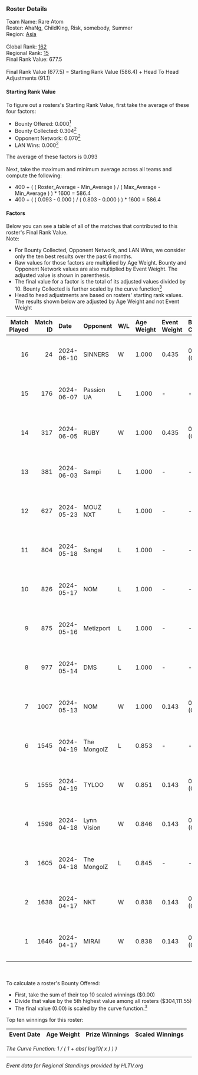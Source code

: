 ### Roster Details<br />
Team Name: Rare Atom<br />
Roster: AhaNg, ChildKing, Risk, somebody, Summer<br />
Region: [Asia]( ../standings_asia.md)<br />
<br />
Global Rank: [162](../standings_global.md)<br />
Regional Rank: [15]( ../standings_asia.md)<br />
Final Rank Value:  677.5<br />
<br />
Final Rank Value (677.5) = Starting Rank Value (586.4) + Head To Head Adjustments (91.1)<br />

#### Starting Rank Value<br />
To figure out a rosters's Starting Rank Value, first take the average of these four factors:<br />
- Bounty Offered: 0.000[<sup>1</sup>](#table2)
- Bounty Collected: 0.304[<sup>2</sup>](#table1)
- Opponent Network: 0.070[<sup>2</sup>](#table1)
- LAN Wins: 0.000[<sup>2</sup>](#table1)

The average of these factors is 0.093<br />
<br />
Next, take the maximum and minimum average across all teams and compute the following:<br />
- 400 + ( ( Roster_Average - Min_Average ) / ( Max_Average - Min_Average ) ) * 1600 = 586.4
- 400 + ( ( 0.093 - 0.000 ) / ( 0.803 - 0.000 ) ) * 1600 = 586.4


#### Factors<br />
Below you can see a table of all of the matches that contributed to this roster's Final Rank Value.<br />
Note:<br />

- For Bounty Collected, Opponent Network, and LAN Wins, we consider only the ten best results over the past 6 months.
- Raw values for those factors are multiplied by Age Weight. Bounty and Opponent Network values are also multiplied by Event Weight. The adjusted value is shown in parenthesis.
- The final value for a factor is the total of its adjusted values divided by 10. Bounty Collected is further scaled by the curve function[<sup>3</sup>](#curveFunction)
- Head to head adjustments are based on rosters' starting rank values. The results shown below are adjusted by Age Weight and not Event Weight
<span id="table1"></span><br />


| Match Played | Match ID | Date       | Opponent    | W/L | Age Weight | Event Weight | Bounty Collected | Opponent Network | LAN Wins  | H2H Adj. | Roster                                   |
| -: | -: | :- | :- | :- | :- | :- | :- | :- | :- | -: | :- |
|           16 |       24 | 2024-06-10 | SINNERS     | W   | 1.000      | 0.435        | 0.045 (0.020)    | 0.844 (0.367)    | 0 (0.000) |    28.06 | AhaNg, ChildKing, Risk, somebody, Summer |
|           15 |      176 | 2024-06-07 | Passion UA  | L   | 1.000      | -            | -                | -                | -         |    -2.94 | AhaNg, ChildKing, Risk, somebody, Summer |
|           14 |      317 | 2024-06-05 | RUBY        | W   | 1.000      | 0.435        | 0.022 (0.010)    | 0.555 (0.241)    | 0 (0.000) |    26.82 | AhaNg, ChildKing, Risk, somebody, Summer |
|           13 |      381 | 2024-06-03 | Sampi       | L   | 1.000      | -            | -                | -                | -         |    -5.19 | AhaNg, ChildKing, Risk, somebody, Summer |
|           12 |      627 | 2024-05-23 | MOUZ NXT    | L   | 1.000      | -            | -                | -                | -         |    -2.74 | AhaNg, ChildKing, Risk, somebody, Summer |
|           11 |      804 | 2024-05-18 | Sangal      | L   | 1.000      | -            | -                | -                | -         |    -2.69 | AhaNg, ChildKing, Risk, somebody, Summer |
|           10 |      826 | 2024-05-17 | NOM         | L   | 1.000      | -            | -                | -                | -         |   -18.74 | AhaNg, ChildKing, Risk, somebody, Summer |
|            9 |      875 | 2024-05-16 | Metizport   | L   | 1.000      | -            | -                | -                | -         |    -2.77 | AhaNg, ChildKing, Risk, somebody, Summer |
|            8 |      977 | 2024-05-14 | DMS         | L   | 1.000      | -            | -                | -                | -         |    -6.19 | AhaNg, ChildKing, Risk, somebody, Summer |
|            7 |     1007 | 2024-05-13 | NOM         | W   | 1.000      | 0.143        | 0.000 (0.000)    | 0.133 (0.019)    | 0 (0.000) |    11.16 | AhaNg, ChildKing, Risk, somebody, Summer |
|            6 |     1545 | 2024-04-19 | The MongolZ | L   | 0.853      | -            | -                | -                | -         |    -0.04 | AhaNg, ChildKing, Risk, somebody, Summer |
|            5 |     1555 | 2024-04-19 | TYLOO       | W   | 0.851      | 0.143        | 0.050 (0.006)    | 0.273 (0.033)    | 0 (0.000) |    20.08 | AhaNg, ChildKing, Risk, somebody, Summer |
|            4 |     1596 | 2024-04-18 | Lynn Vision | W   | 0.846      | 0.143        | 0.129 (0.016)    | 0.303 (0.037)    | 0 (0.000) |    25.49 | AhaNg, ChildKing, Risk, somebody, Summer |
|            3 |     1605 | 2024-04-18 | The MongolZ | L   | 0.845      | -            | -                | -                | -         |    -0.03 | AhaNg, ChildKing, Risk, somebody, Summer |
|            2 |     1638 | 2024-04-17 | NKT         | W   | 0.838      | 0.143        | 0.000 (0.000)    | 0.032 (0.004)    | 0 (0.000) |     9.98 | AhaNg, ChildKing, Risk, somebody, Summer |
|            1 |     1646 | 2024-04-17 | MIRAI       | W   | 0.838      | 0.143        | 0.003 (0.000)    | 0.000 (0.000)    | 0 (0.000) |    10.86 | AhaNg, ChildKing, Risk, somebody, Summer |

<br />
<span id="table2"></span><br />
To calculate a roster's Bounty Offered:<br />

- First, take the sum of their top 10 scaled winnings ($0.00)
- Divide that value by the 5th highest value among all rosters ($304,111.55)
- The final value (0.00) is scaled by the curve function.[<sup>3</sup>](#curveFunction)

Top ten winnings for this roster:<br />

| Event Date | Age Weight | Prize Winnings | Scaled Winnings |
| :- | -: | :- | :- |


<span id="curveFunction"></span>_The Curve Function: 1 / ( 1 + abs( log10( x ) ) )_<br />

---
_Event data for Regional Standings provided by HLTV.org_<br />
